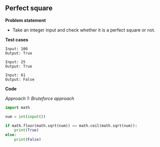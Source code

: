 ## Perfect square

**Problem statement**

- Take an integer input and check whether it is a perfect square or not.

**Test cases**

```
Input: 100
Output: True

Input: 25
Output: True

Input: 61
Output: False
```

**Code**

*Approach 1: Bruteforce approach*

```py
import math

num = int(input())

if math.floor(math.sqrt(num)) == math.ceil(math.sqrt(num)):
    print(True)
else:
    print(False)
```